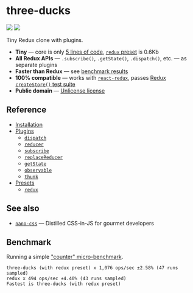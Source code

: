 # three-ducks

[![][npm-badge]][npm-url] [![][travis-badge]][travis-url]

Tiny Redux clone with plugins.

- __Tiny__ &mdash; core is only [5 lines of code](./src/index.js), [`redux` preset](./docs/presets/redux.md) is 0.6Kb
- __All Redux APIs__ &mdash; `.subscribe()`, `.getState()`, `.dispatch()`, etc. &mdash; as separate plugins
- __Faster than Redux__ &mdash; see [benchmark results](#benchmark)
- __100% compatible__ &mdash; works with [`react-redux`](https://github.com/reactjs/react-redux), passes [Redux `createStore()` test suite](./src/presets/__tests__/reduxSpec.test.js)
- __Public domain__ &mdash; [Unlicense license](./LICENSE)


## Reference

- [Installation](./docs/Installation.md)
- [Plugins](./docs/Plugins.md)
  - [`dispatch`](./docs/plugins/dispatch.md)
  - [`reducer`](./docs/plugins/reducer.md)
  - [`subscribe`](./docs/plugins/subscribe.md)
  - [`replaceReducer`](./docs/plugins/replaceReducer.md)
  - [`getState`](./docs/plugins/getState.md)
  - [`observable`](./docs/plugins/observable.md)
  - [`thunk`](./docs/plugins/thunk.md)
- [Presets](./docs/Presets.md)
  - [`redux`](/docs/presets/redux.md)


## See also

- [`nano-css`](https://github.com/streamich/nano-css) &mdash; Distilled CSS-in-JS for gourmet developers


## Benchmark

Running a simple ["counter" micro-benchmark](./benchmark/index.js).

```
three-ducks (with redux preset) x 1,076 ops/sec ±2.58% (47 runs sampled)
redux x 494 ops/sec ±4.40% (43 runs sampled)
Fastest is three-ducks (with redux preset)
```


[npm-url]: https://www.npmjs.com/package/three-ducks
[npm-badge]: https://img.shields.io/npm/v/three-ducks.svg
[travis-url]: https://travis-ci.org/streamich/three-ducks
[travis-badge]: https://travis-ci.org/streamich/three-ducks.svg?branch=master
